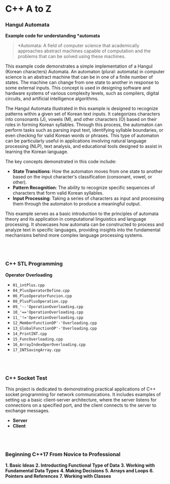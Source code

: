 # C++ A to Z

### Hangul Automata

**Example code for understanding \*automata**

> \*Automata: A field of computer science that academically approaches abstract machines capable of computation and the problems that can be solved using these machines.

This example code demonstrates a simple implementation of a Hangul (Korean characters) Automata. An automaton (plural: automata) in computer science is an abstract machine that can be in one of a finite number of states. The machine can change from one state to another in response to some external inputs. This concept is used in designing software and hardware systems of various complexity levels, such as compilers, digital circuits, and artificial intelligence algorithms.

The Hangul Automata illustrated in this example is designed to recognize patterns within a given set of Korean text inputs. It categorizes characters into consonants (J), vowels (M), and other characters (O) based on their roles in forming Korean syllables. Through this process, the automaton can perform tasks such as parsing input text, identifying syllable boundaries, or even checking for valid Korean words or phrases. This type of automaton can be particularly useful in applications involving natural language processing (NLP), text analysis, and educational tools designed to assist in learning the Korean language.

The key concepts demonstrated in this code include:

-   **State Transitions**: How the automaton moves from one state to another based on the input character's classification (consonant, vowel, or other).
-   **Pattern Recognition**: The ability to recognize specific sequences of characters that form valid Korean syllables.
-   **Input Processing**: Taking a series of characters as input and processing them through the automaton to produce a meaningful output.

This example serves as a basic introduction to the principles of automata theory and its application in computational linguistics and language processing. It showcases how automata can be constructed to process and analyze text in specific languages, providing insights into the fundamental mechanisms behind more complex language processing systems.

<br/>

<br/>

### C++ STL Programming

**Operator Overloading**

-   `01_intPlus.cpp`
-   `04_PlusOperatorDefine.cpp`
-   `06_PlusOperatorFuncion.cpp`
-   `08_PlusPlusOperation.cpp`
-   `09_'--'OperationOverloading.cpp`
-   `10_'=='OperationOverloading.cpp`
-   `11_'!='OperationOverloading.cpp`
-   `12_MemberFunctionOP'-'Overloading.cpp`
-   `13_GlobalFunctionOP'-'Overloading.cpp`
-   `14_PrintINT.cpp`
-   `15_FuncOverloading.cpp`
-   `16_ArrayIndexOperOverloading.cpp`
-   `17_INTSavingArray.cpp`

<br/>

<br/>

### C++ Socket Test

This project is dedicated to demonstrating practical applications of C++ socket programming for network communications. It includes examples of setting up a basic client-server architecture, where the server listens for connections on a specified port, and the client connects to the server to exchange messages.

-   **Server**
-   **Client**

<br/>

<br/>

### Beginning C++17 From Novice to Professional

**1. Basic Ideas**
**2. Introducting Functional Type of Data**
**3. Working with Fundamental Data Types**
**4. Making Decisions**
**5. Arrays and Loops**
**6. Pointers and References**
**7. Working with Classes**
